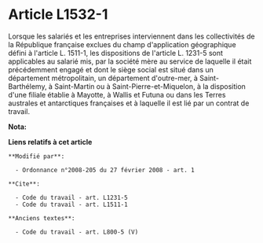 # Article L1532-1

Lorsque les salariés et les entreprises interviennent dans les collectivités de la République française exclues du champ
d'application géographique défini à l'article L. 1511-1, les dispositions de l'article L. 1231-5 sont applicables au salarié
mis, par la société mère au service de laquelle il était précédemment engagé et dont le siège social est situé dans un
département métropolitain, un département d'outre-mer, à Saint-Barthélemy, à Saint-Martin ou à Saint-Pierre-et-Miquelon, à la
disposition d'une filiale établie à Mayotte, à Wallis et Futuna ou dans les Terres australes et antarctiques françaises et à
laquelle il est lié par un contrat de travail.

**Nota:**



**Liens relatifs à cet article**

	**Modifié par**:

	  - Ordonnance n°2008-205 du 27 février 2008 - art. 1

	**Cite**:

	  - Code du travail - art. L1231-5
	  - Code du travail - art. L1511-1

	**Anciens textes**:

	  - Code du travail - art. L800-5 (V)
